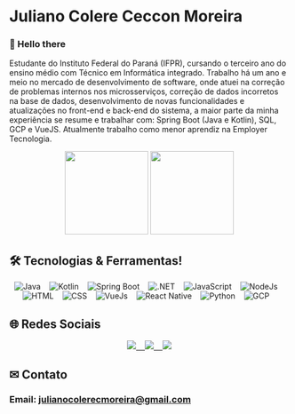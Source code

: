 # Juliano Colere Ceccon Moreira

### 👋 Hello there 
Estudante do Instituto Federal do Paraná (IFPR), cursando o terceiro ano do ensino médio com Técnico em Informática integrado. Trabalho há um ano e meio no mercado de desenvolvimento de software, onde atuei na correção de problemas internos nos microsserviços, correção de dados incorretos na base de dados, desenvolvimento de novas
funcionalidades e atualizações no front-end e back-end do sistema, a maior parte da minha experiência se resume e trabalhar com: Spring Boot (Java e Kotlin), SQL, GCP e VueJS. Atualmente trabalho como menor aprendiz na Employer Tecnologia.

<p align="center">
  <img height="150rem" src="https://github-readme-stats.vercel.app/api?username=JulianoCCMoreira&show_icons=true&theme=dracula&include_all_commits=true&count_private=true"/>
  <img height="150rem" src="https://github-readme-stats.vercel.app/api/top-langs/?username=JulianoCCMoreira&layout=compact&theme=dracula"/>
</p>

<div>
  <div>
    <h2>🛠 Tecnologias & Ferramentas!</h2>
    <p align='center'>
      <img alt="Java" src="https://img.shields.io/badge/Java-ED8B00?style=for-the-badge&logo=java&logoColor=white" /> &nbsp;&nbsp;
      <img alt="Kotlin" src="https://img.shields.io/badge/Kotlin-0095D5?&style=for-the-badge&logo=kotlin&logoColor=white" /> &nbsp;&nbsp;
      <img alt="Spring Boot" src="https://img.shields.io/badge/Spring-6DB33F?style=for-the-badge&logo=spring&logoColor=white" /> &nbsp;&nbsp;
      <img alt=".NET" src="https://img.shields.io/badge/.NET-5C2D91?style=for-the-badge&logo=.net&logoColor=white" /> &nbsp;&nbsp;
      <img alt="JavaScript" src="https://img.shields.io/badge/JavaScript-F7DF1E?style=for-the-badge&logo=javascript&logoColor=black" /> &nbsp;&nbsp;
      <img alt="NodeJs" src="https://img.shields.io/badge/Node.js-43853D?style=for-the-badge&logo=node.js&logoColor=white" /> &nbsp;&nbsp;
      <br />
      <img alt="HTML" src="https://img.shields.io/badge/HTML5-E34F26?style=for-the-badge&logo=html5&logoColor=white" /> &nbsp;&nbsp;
      <img alt="CSS" src="https://img.shields.io/badge/CSS3-1572B6?style=for-the-badge&logo=css3&logoColor=white" /> &nbsp;&nbsp;
      <img alt="VueJs" src="https://img.shields.io/badge/Vue.js-35495E?style=for-the-badge&logo=vue.js&logoColor=4FC08D" /> &nbsp;&nbsp;
      <img alt="React Native" src="https://img.shields.io/badge/React_Native-20232A?style=for-the-badge&logo=react&logoColor=61DAFB" />  &nbsp;&nbsp;
      <img alt="Python" src="https://img.shields.io/badge/Python-14354C?style=for-the-badge&logo=python&logoColor=white" />  &nbsp;&nbsp;
      <img alt="GCP" src="https://img.shields.io/badge/Google_Cloud-4285F4?style=for-the-badge&logo=google-cloud&logoColor=white" />  &nbsp;&nbsp;
   </p>
  </div>
</div>

## 🌐 Redes Sociais
<p align='center'>
  <a href="https://dev.to/julianoccmoreira">
    <img src="https://img.shields.io/badge/dev.to-0A0A0A?style=for-the-badge&logo=dev.to&logoColor=white" />
    &nbsp;&nbsp;
  </a>
  <a href="https://www.linkedin.com/in/juliano-colere-ceccon-moreira-2577b0196"> 
    <img src="https://img.shields.io/badge/LinkedIn-0077B5?style=for-the-badge&logo=linkedin&logoColor=white"> 
    &nbsp;&nbsp;
  </a>
  <a href="https://open.spotify.com/user/fxh3en2pk6gv359znz59t96bj">
    <img src="https://img.shields.io/badge/Spotify-1ED760?&style=for-the-badge&logo=spotify&logoColor=white" />
  </a>
</p>

## ✉ Contato
### Email: julianocolerecmoreira@gmail.com
